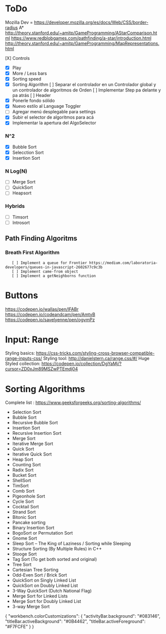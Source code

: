 # ToDo

Mozilla Dev = https://developer.mozilla.org/es/docs/Web/CSS/border-radius
A* http://theory.stanford.edu/~amitp/GameProgramming/AStarComparison.html
https://www.redblobgames.com/pathfinding/a-star/introduction.html
http://theory.stanford.edu/~amitp/GameProgramming/MapRepresentations.html

[X] Controls
 - [X] Play
 - [X] More / Less bars
 - [X] Sorting speed
 - [X] Sorting Algorithm
[ ] Separar el controlador en un Controlador global y un controlador de algoritmos de Orden
[ ] Implementar Step pa delante y pa atrás
[ ] Header
 - [X] Ponerle fondo sólido
 - [X] Nuevo estilo al Language Toggler
 - [ ] Agregar menú desplegable para settings
 - [X] Subir el selector de algoritmos para acá
 - [X] Implementar la apertura del AlgoSelector

### N^2
- [X] Bubble Sort
- [X] Selecction Sort 
- [X] Insertion Sort
### N Log(N)
- [ ] Merge Sort
- [ ] QuickSort
- [ ] Heapsort
### Hybrids
- [ ] Timsort
- [ ] Introsort

## Path Finding Algoritms
   ### Breath First Algorithm 
       [ ] Implement a queue for Frontier https://medium.com/laboratoria-developers/queues-in-javascript-2602677c9c3b
       [ ] Implement came-from object
       [ ] Implement a getNeighborns function
# Buttons
https://codepen.io/wallas/pen/lFABr
https://codepen.io/codeandcam/pen/AmtvB
https://codepen.io/savelyenne/pen/ogvmPz
# Input: Range
Styling basics: https://css-tricks.com/styling-cross-browser-compatible-range-inputs-css/
Styling tool: http://danielstern.ca/range.css/#/
Huge Styled collection: https://codepen.io/collection/DgYaMj/?cursor=ZD0xJm89MSZwPTEmdj04
# Sorting Algorithms
Complete list : https://www.geeksforgeeks.org/sorting-algorithms/
* Selection Sort
* Bubble Sort
* Recursive Bubble Sort
* Insertion Sort
* Recursive Insertion Sort
* Merge Sort
* Iterative Merge Sort
* Quick Sort
* Iterative Quick Sort
* Heap Sort
* Counting Sort
* Radix Sort
* Bucket Sort
* ShellSort
* TimSort
* Comb Sort
* Pigeonhole Sort
* Cycle Sort
* Cocktail Sort
* Strand Sort
* Bitonic Sort
* Pancake sorting
* Binary Insertion Sort
* BogoSort or Permutation Sort
* Gnome Sort
* Sleep Sort – The King of Laziness / Sorting while Sleeping
* Structure Sorting (By Multiple Rules) in C++
* Stooge Sort
* Tag Sort (To get both sorted and original)
* Tree Sort
* Cartesian Tree Sorting
* Odd-Even Sort / Brick Sort
* QuickSort on Singly Linked List
* QuickSort on Doubly Linked List
* 3-Way QuickSort (Dutch National Flag)
* Merge Sort for Linked Lists
* Merge Sort for Doubly Linked List
* 3-way Merge Sort

{
  "workbench.colorCustomizations": {
    "activityBar.background": "#083146",
    "titleBar.activeBackground": "#0B4462",
    "titleBar.activeForeground": "#F7FCFE"
  }
}


